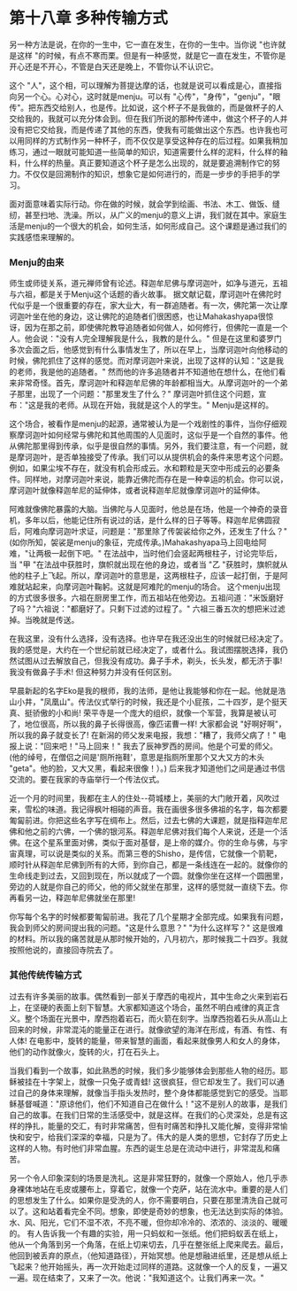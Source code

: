 # 第十八章 多种传输方式

另一种方法是说，在你的一生中，它一直在发生，在你的一生中。当你说 "也许就是这样 "的时候，有点不寒而栗。但是有一种感觉，就是它一直在发生，不管你是开心还是不开心，不管是白天还是晚上，不管你认不认识它。

这个 "人"，这个相，可以理解为菩提达摩的话，也就是说可以看成是心，直接指向另一个心。心对心，这时就是menju。可以有 "心传"，"身传"，"genju"，"眼传"。把东西交给别人，也是传。比如说，这个杯子不是我做的，而是做杯子的人交给我的，我就可以充分体会到。但在我们所说的那种传递中，做这个杯子的人并没有把它交给我，而是传递了其他的东西，使我有可能做出这个东西。也许我也可以用同样的方式制作另一种杯子，而不仅仅是享受这种存在的后过程。如果我稍加练习，通过一眼就可能知道一些简单的知识，知道需要什么样的泥料，什么样的釉料，什么样的热量。真正要知道这个杯子是怎么出现的，就是要追溯制作它的努力。不仅仅是回溯制作的知识，想象它是如何进行的，而是一步步的手把手的学习。

面对面意味着实际行动。你在做的时候，就会学到绘画、书法、木工、做饭、缝纫，甚至扫地、洗澡。所以，从广义的menju的意义上讲，我们就在其中。家庭生活是menju的一个很大的机会，如何生活，如何形成自己。这个课题是通过我们的实践感悟来理解的。

### Menju的由来
师生或师徒关系，道元禅师曾有论述。释迦牟尼佛与摩诃迦叶，如净与道元，五祖与六祖，都是关于Menju这个话题的香火故事。
据文献记载，摩诃迦叶在佛陀时代似乎是一个很重要的存在，家大业大，有一群追随者。有一次，佛陀第一次让摩诃迦叶坐在他的身边，这让佛陀的追随者们很困惑，也让Mahakashyapa很惊讶，因为在那之前，即使佛陀教导追随者如何做人，如何修行，但佛陀一直是一个人。他会说："没有人完全理解我是什么，我教的是什么。" 但是在这里和婆罗门多次会面之后，他感觉到有什么事情发生了，所以在早上，当摩诃迦叶向他移动的时候，佛陀抓住了这样的感觉。而对摩诃迦叶来说，出现了这样的认知："这是我的老师，我是他的追随者。" 然而他的许多追随者并不知道他在想什么，在他们看来非常奇怪。首先，摩诃迦叶和释迦牟尼佛的年龄都相当大。从摩诃迦叶的一个弟子那里，出现了一个问题："那里发生了什么？" 摩诃迦叶抓住这个问题，宣布："这是我的老师。从现在开始，我就是这个人的学生。" Menju是这样的。

这个场合，被看作是menju的起源，通常被认为是一个戏剧性的事件，当你仔细观察摩诃迦叶如何经常与佛陀和其他周围的人见面时，这似乎是一个自然的事件。他从佛陀那里得到传承，似乎是很自然的事情。另外，我们要注意，有一个问题，就是摩诃迦叶，是否单独接受了传承。我们可以从提供机会的条件来思考这个问题。例如，如果尘埃不存在，就没有机会形成云。水和颗粒是天空中形成云的必要条件。同样地，对摩诃迦叶来说，能靠近佛陀而存在是一种幸运的机会。你可以说，摩诃迦叶就像释迦牟尼的延伸体，或者说释迦牟尼就像摩诃迦叶的延伸体。

阿难就像佛陀暴露的大脑。当佛陀与人见面时，他总是在场，他是一个神奇的录音机，多年以后，他能记住所有说过的话，是什么样的日子等等。释迦牟尼佛圆寂后，阿难向摩诃迦叶求证，问题是："那里除了传袈裟给你之外，还发生了什么？" (如你所知，袈裟是menju的象征，完成传承。)Mahakashyapa马上回电给阿难，"让两极一起倒下吧。" 在法战中，当时他们会竖起两根柱子，讨论完毕后，当 "甲 "在法战中获胜时，旗帜就出现在他的身边，或者当 "乙 "获胜时，旗帜就从他的柱子上飞起。所以，摩诃迦叶的意思是，这两根柱子，应该一起打倒，于是阿难就站起来，向摩诃迦叶鞠躬。这就是阿难陀的menju的场合。
这个menju出现的方式很多很多。六祖在厨房里工作，而五祖站在他旁边。五祖问道："米饭磨好了吗？"六祖说："都磨好了。只剩下过滤的过程了。" 六祖三番五次的想把米过滤掉。当晚就是传送。

在我这里，没有什么选择，没有选择。也许早在我还没出生的时候就已经决定了。我的感觉是，大约在一个世纪前就已经决定了，或者什么。我试图摆脱选择，我仍然试图从过去解放自己，但我没有成功。鼻子手术，剃头，长头发，都无济于事! 我没有做鼻子手术! 但这种努力并没有任何区别。

早晨新起的名字Eko是我的根师，我的法师，是他让我能够和你在一起。他就是浩山小井，"凤凰山"。传法仪式举行的时候，我还是个小屁孩，二十四岁，是个挺天真、挺骄傲的小和尚! 荣平寺是一个庞大的组织，就像一个军营，我算是被认可了，地位很高，所以我的鼻子长得很高，像匹诺曹一样! 大家都会说 "好啊好啊"，所以我的鼻子就变长了! 在新潟的师父发来电报，我想："糟了，我师父病了！" 电报上说："回来吧！"马上回来！" 我去了辰神罗西的房间。他是个可爱的师父。(他的绰号，在僧侣之间是'厕所拖鞋'，意思是指厕所里那个又大又方的木头 "geta"。他的脸，又大又黑，看起来很像！）。) 后来我才知道他们之间是通过书信交流的。要在我家的寺庙举行一个传法仪式。

近一个月的时间里，我都在主人的住处--荷城楼上，美丽的大门敞开着，风吹过来，雪松的味道。我记得枫叶相碰的声音。我在画很多很多佛祖的名字，每次都要匍匐前进。你把这些名字写在绸布上。然后，过去七佛的大课题，就是指释迦牟尼佛和他之前的六佛，一个佛的银河系。释迦牟尼佛对我们每个人来说，还是一个活佛。在这个星系里面对佛，类似于面对基督，是上帝的媒介。你的生命与佛，与宇宙真理，可以说是类似的关系。而第三卷的Shisho，是传信，它就像一个箭靶，顺时针从释迦牟尼佛到所有的大师，到你自己，都是一条线连在一起的。就像你的生命线走到过去，又回到现在，所以就成了一个圆。就像你坐在这样一个圆圈里，旁边的人就是你自己的师父，他的师父就坐在那里，这样的感觉就一直绕下去。你再看另一边，释迦牟尼佛就坐在那里!

你写每个名字的时候都要匍匐前进。我花了几个星期才全部完成。如果我有问题，我会到师父的房间提出我的问题。"这是什么意思？" "为什么这样写？" 这是很难的材料。所以我的痛苦就是从那时候开始的，八月初六，那时候我二十四岁。我就按照他说的，直接回寺院去了。

### 其他传统传输方式
过去有许多美丽的故事。偶然看到一部关于摩西的电视片，其中生命之火来到岩石上，在坚硬的表面上刻下智慧。大家都知道这个场合，虽然不明白戒律的真正含义。整个场面在光景中，摩西抱着岩石，而火箭在刻字。当摩西抱着石头从高山上回来的时候，非常混沌的能量正在进行。就像欲望的海洋在形成，有酒、有性、有人体! 在电影中，旋转的能量，带来智慧的画面，看起来就像男人和女人的身体，他们的动作就像火，旋转的火，打在石头上。

当我们看到一个故事，如此熟悉的时候，我们多少能够体会到那些人物的经历。耶稣被挂在十字架上，就像一只兔子或青蛙! 这很疯狂，但它却发生了。我们可以通过自己的身体来理解，就像当手指头发热时，整个身体都能感觉到它的感受。当耶稣基督喊道："原谅他们，他们不知道自己在做什么！"这不是别人的故事，是我们自己的故事。在我们日常的生活感受中，就是这样。在我们的心灵深处，总是有这样的挣扎，能量的交汇，有时非常痛苦，但有时痛苦和挣扎又能化解，变得非常愉快和安宁，给我们深深的幸福，只是为了。伟大的是人类的思想，它封存了历史上这样的人物。有时他们非常血腥。东西的诞生总是在流动中进行，非常混乱和痛苦。

另一个令人印象深刻的场景是洗礼。这是非常狂野的，就像一个原始人，他几乎赤身裸体地站在毛皮或腰布上，穿着它，就像一个克萨，站在流水中。重要的是人们的思想发生了什么。如果你是受洗的人，你不需要明白，只要在那里清洗自己就可以了。这和站着看完全不同。想象，即使是奇妙的想象，也无法达到实际的体验。水、风、阳光，它们不湿不浓，不亮不暖，但你却冷冷的、浓浓的、淡淡的、暖暖的。
有人告诉我一个有趣的实验，用一只蚂蚁和一张纸。他们把蚂蚁丢在纸上，他从一个角落到另一个角落，在纸上切来切去，几乎在整张纸上爬来爬去。最后，他回到被丢弃的原点，（他知道路径），开始冥想。他是想融进纸里，还是想从纸上飞起来？他开始摇头，再一次开始走过同样的道路。这就像一个人的反复，一遍又一遍。现在结束了，又来了一次。他说："我知道这个。让我们再来一次。"